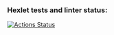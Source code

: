 ### Hexlet tests and linter status:
[![Actions Status](https://github.com/AlekseyNechunaev/java-project-72/workflows/hexlet-check/badge.svg)](https://github.com/AlekseyNechunaev/java-project-72/actions)